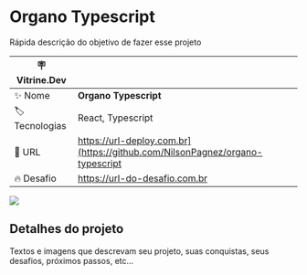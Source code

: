 # Organo Typescript

Rápida descrição do objetivo de fazer esse projeto

| :placard: Vitrine.Dev |     |
| -------------  | --- |
| :sparkles: Nome        | **Organo Typescript**
| :label: Tecnologias | React, Typescript
| :rocket: URL         | https://url-deploy.com.br](https://github.com/NilsonPagnez/organo-typescript
| :fire: Desafio     | https://url-do-desafio.com.br

<!-- Inserir imagem com a #vitrinedev ao final do link -->
![](https://via.placeholder.com/1200x500.png?text=imagem+lindona+do+meu+projeto#vitrinedev)

## Detalhes do projeto

Textos e imagens que descrevam seu projeto, suas conquistas, seus desafios, próximos passos, etc...


